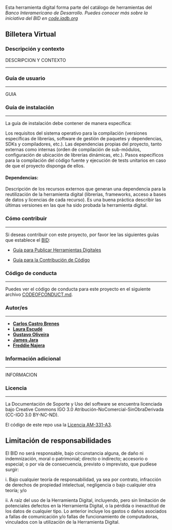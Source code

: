 Esta herramienta digital forma parte del catálogo de herramientas del **Banco Interamericano de Desarrollo*. Puedes conocer más sobre la iniciativa del BID en [code.iadb.org](https://code.iadb.org)*


## Billetera Virtual

  
  
### Descripción y contexto


DESCRIPCION Y CONTEXTO  

---
### Guía de usuario
---
GUIA

### Guía de instalación

---

La guía de instalación debe contener de manera específica:

Los requisitos del sistema operativo para la compilación (versiones específicas de librerías, software de gestión de paquetes y dependencias, SDKs y compiladores, etc.).
Las dependencias propias del proyecto, tanto externas como internas (orden de compilación de sub-módulos, configuración de ubicación de librerías dinámicas, etc.).
Pasos específicos para la compilación del código fuente y ejecución de tests unitarios en caso de que el proyecto disponga de ellos.
 


#### Dependencias:


Descripción de los recursos externos que generan una dependencia para la reutilización de la herramienta digital (librerías, frameworks, acceso a bases de datos y licencias de cada recurso). Es una buena práctica describir las últimas versiones en las que ha sido probada la herramienta digital.  


### Cómo contribuir

  

---

Si deseas contribuir con este proyecto, por favor lee las siguientes guías que establece el [BID](https://www.iadb.org/es  "BID"):

*  [Guía para Publicar Herramientas Digitales](https://github.com/HackathonBilleteraVirtual/Guia  "Guía para Publicar")

*  [Guía para la Contribución de Código](https://github.com/HackathonBilleteraVirtual/CONTRIBUTING.md  "Guía de Contribución de Código")

  

### Código de conducta

---

Puedes ver el código de conducta para este proyecto en el siguiente archivo [CODEOFCONDUCT.md](https://github.com/HackathonBilleteraVirtual/CODEOFCONDUCT.md).

  

### Autor/es

  

---
* **[Carlos Castro Brenes](mailto:EMAIL@gmail.com "Email")**
* **[Laura Escudé](mailto:EMAIL@gmail.com "Email")**
* **[Gustavo Oliveira](mailto:EMAIL@gmail.com "Email")**
* **[James Jara](mailto:jamesjara@gmail.com  "Email")**
* **[Freddie Najera](mailto:frednajera@outlook.com "Email")**

  

### Información adicional

---

INFORMACION

  

### Licencia
---


La Documentación de Soporte y Uso del software se encuentra licenciada bajo Creative Commons IGO 3.0 Atribución-NoComercial-SinObraDerivada (CC-IGO 3.0 BY-NC-ND).

El código de este repo usa la [ Licencia AM-331-A3](LICENSE.md).

## Limitación de responsabilidades

  

El BID no será responsable, bajo circunstancia alguna, de daño ni indemnización, moral o patrimonial; directo o indirecto; accesorio o especial; o por vía de consecuencia, previsto o imprevisto, que pudiese surgir:

i. Bajo cualquier teoría de responsabilidad, ya sea por contrato, infracción de derechos de propiedad intelectual, negligencia o bajo cualquier otra teoría; y/o

ii. A raíz del uso de la Herramienta Digital, incluyendo, pero sin limitación de potenciales defectos en la Herramienta Digital, o la pérdida o inexactitud de los datos de cualquier tipo. Lo anterior incluye los gastos o daños asociados a fallas de comunicación y/o fallas de funcionamiento de computadoras, vinculados con la utilización de la Herramienta Digital.